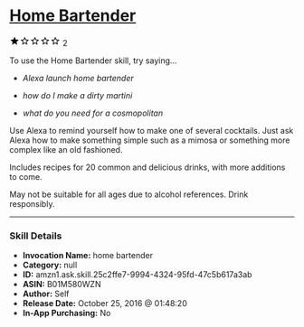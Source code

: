# [Home Bartender](http://alexa.amazon.com/#skills/amzn1.ask.skill.25c2ffe7-9994-4324-95fd-47c5b617a3ab)
![1 stars](../../images/ic_star_black_18dp_1x.png)![1 stars](../../images/ic_star_border_black_18dp_1x.png)![1 stars](../../images/ic_star_border_black_18dp_1x.png)![1 stars](../../images/ic_star_border_black_18dp_1x.png)![1 stars](../../images/ic_star_border_black_18dp_1x.png) 2

To use the Home Bartender skill, try saying...

* *Alexa launch home bartender*

* *how do I make a dirty martini*

* *what do you need for a cosmopolitan*

Use Alexa to remind yourself how to make one of several cocktails. 
Just ask Alexa how to make something simple such as a mimosa or something more complex like an old fashioned.

Includes recipes for 20 common and delicious drinks, with more additions to come.

May not be suitable for all ages due to alcohol references. Drink responsibly.

***

### Skill Details

* **Invocation Name:** home bartender
* **Category:** null
* **ID:** amzn1.ask.skill.25c2ffe7-9994-4324-95fd-47c5b617a3ab
* **ASIN:** B01M580WZN
* **Author:** Self
* **Release Date:** October 25, 2016 @ 01:48:20
* **In-App Purchasing:** No
